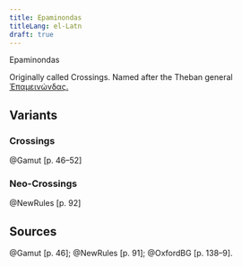```yaml
---
title: Epaminondas
titleLang: el-Latn
draft: true
---
```


<span lang="el-Latn" class="noun">Epaminondas</span> 

Originally called Crossings. Named after the Theban general [<span
lang="el">Ἐπαμεινώνδας</span>.](https://en.wikipedia.org/wiki/Epaminondas)


## Variants

### Crossings

@Gamut [p. 46–52]

### Neo-Crossings

@NewRules [p. 92]

## Sources

@Gamut [p. 46]; @NewRules [p. 91]; @OxfordBG [p. 138–9].

